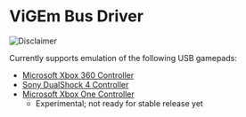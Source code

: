 # ViGEm Bus Driver

![Disclaimer](http://nefarius.at/public/Alpha-Disclaimer.png)

Currently supports emulation of the following USB gamepads:
- [Microsoft Xbox 360 Controller](https://en.wikipedia.org/wiki/Xbox_360_controller)
- [Sony DualShock 4 Controller](https://en.wikipedia.org/wiki/DualShock#DualShock_4)
- [Microsoft Xbox One Controller](https://en.wikipedia.org/wiki/Xbox_One_Controller)
  - Experimental; not ready for stable release yet
